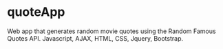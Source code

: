 # quoteApp
Web app that generates random movie quotes using the Random Famous Quotes API.
Javascript, AJAX, HTML, CSS, Jquery, Bootstrap.
